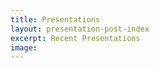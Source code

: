 ```yaml
---
title: Presentations
layout: presentation-post-index
excerpt: Recent Presentations
image: 
---
```


